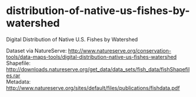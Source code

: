 # distribution-of-native-us-fishes-by-watershed
Digital Distribution of Native U.S. Fishes by Watershed

Dataset via NatureServe:
http://www.natureserve.org/conservation-tools/data-maps-tools/digital-distribution-native-us-fishes-watershed  
Shapefile:  
http://downloads.natureserve.org/get_data/data_sets/fish_data/fishShapefiles.rar  
Metadata:  
http://www.natureserve.org/sites/default/files/publications/fishdata.pdf

